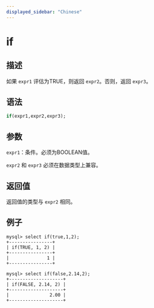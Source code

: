 ```yaml
---
displayed_sidebar: "Chinese"
---
```


# if

## 描述

如果 `expr1` 评估为TRUE，则返回 `expr2`。否则，返回 `expr3`。

## 语法

```Haskell
if(expr1,expr2,expr3);
```

## 参数

`expr1`：条件。必须为BOOLEAN值。

`expr2` 和 `expr3` 必须在数据类型上兼容。

## 返回值

返回值的类型与 `expr2` 相同。

## 例子

```Plain Text
mysql> select if(true,1,2);
+----------------+
| if(TRUE, 1, 2) |
+----------------+
|              1 |
+----------------+

mysql> select if(false,2.14,2);
+--------------------+
| if(FALSE, 2.14, 2) |
+--------------------+
|               2.00 |
+--------------------+
```